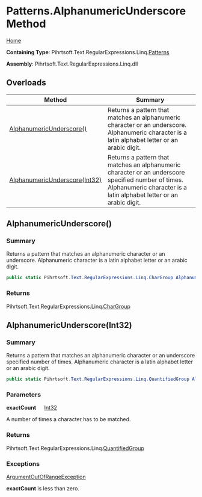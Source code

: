 # Patterns\.AlphanumericUnderscore Method

[Home](../../../../../../README.md)

**Containing Type**: Pihrtsoft\.Text\.RegularExpressions\.Linq\.[Patterns](../README.md)

**Assembly**: Pihrtsoft\.Text\.RegularExpressions\.Linq\.dll

## Overloads

| Method | Summary |
| ------ | ------- |
| [AlphanumericUnderscore()](#Pihrtsoft_Text_RegularExpressions_Linq_Patterns_AlphanumericUnderscore) | Returns a pattern that matches an alphanumeric character or an underscore\. Alphanumeric character is a latin alphabet letter or an arabic digit\. |
| [AlphanumericUnderscore(Int32)](#Pihrtsoft_Text_RegularExpressions_Linq_Patterns_AlphanumericUnderscore_System_Int32_) | Returns a pattern that matches an alphanumeric character or an underscore specified number of times\. Alphanumeric character is a latin alphabet letter or an arabic digit\. |

## AlphanumericUnderscore\(\) <a name="Pihrtsoft_Text_RegularExpressions_Linq_Patterns_AlphanumericUnderscore"></a>

### Summary

Returns a pattern that matches an alphanumeric character or an underscore\. Alphanumeric character is a latin alphabet letter or an arabic digit\.

```csharp
public static Pihrtsoft.Text.RegularExpressions.Linq.CharGroup AlphanumericUnderscore()
```

### Returns

Pihrtsoft\.Text\.RegularExpressions\.Linq\.[CharGroup](../../CharGroup/README.md)

## AlphanumericUnderscore\(Int32\) <a name="Pihrtsoft_Text_RegularExpressions_Linq_Patterns_AlphanumericUnderscore_System_Int32_"></a>

### Summary

Returns a pattern that matches an alphanumeric character or an underscore specified number of times\. Alphanumeric character is a latin alphabet letter or an arabic digit\.

```csharp
public static Pihrtsoft.Text.RegularExpressions.Linq.QuantifiedGroup AlphanumericUnderscore(int exactCount)
```

### Parameters

**exactCount** &emsp; [Int32](https://docs.microsoft.com/en-us/dotnet/api/system.int32)

A number of times a character has to be matched\.

### Returns

Pihrtsoft\.Text\.RegularExpressions\.Linq\.[QuantifiedGroup](../../QuantifiedGroup/README.md)

### Exceptions

[ArgumentOutOfRangeException](https://docs.microsoft.com/en-us/dotnet/api/system.argumentoutofrangeexception)

**exactCount** is less than zero\.

